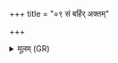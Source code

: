 +++
title = "०९ सं बर्हिर् अक्तम्"

+++
<details><summary>मूलम् (GR)</summary>

+++(PSK 20.34.9)+++सं बर्हिर् अक्तं हविषा घृतेन  
सम् इन्द्रेण वसुभिः सं मरुद्भिः ।  
सं देवेभिर् विश्वदेवेभिर् अक्तम्  
इन्द्रं गच्छतु यत् स्वाहा ॥
</details>